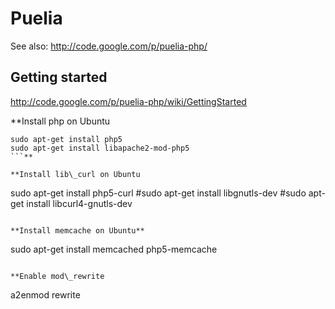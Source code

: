 # Puelia #

See also: http://code.google.com/p/puelia-php/


## Getting started ##
http://code.google.com/p/puelia-php/wiki/GettingStarted


**Install php on Ubuntu
```
sudo apt-get install php5
sudo apt-get install libapache2-mod-php5
```**

**Install lib\_curl on Ubuntu
```
sudo apt-get install php5-curl
#sudo apt-get install libgnutls-dev
#sudo apt-get install libcurl4-gnutls-dev
```**

**Install memcache on Ubuntu**

```
sudo apt-get install memcached php5-memcache
```

**Enable mod\_rewrite
```
a2enmod rewrite
```**

